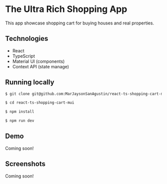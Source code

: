 # The Ultra Rich Shopping App

This app showcase shopping cart for buying houses and real properties.

## Technologies

- React
- TypeScript
- Material UI (components)
- Context API (state manage)

## Running locally

```bash
$ git clone git@github.com:MarJaysonSanAgustin/react-ts-shopping-cart-mui.git

$ cd react-ts-shopping-cart-mui

$ npm install

$ npm run dev
```

## Demo

Coming soon!

## Screenshots

Coming soon!
